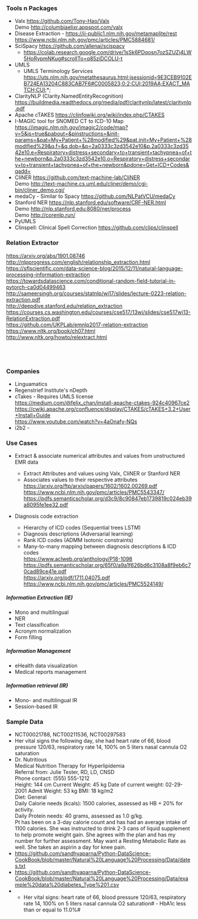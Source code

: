 ### Tools n Packages
* Valx https://github.com/Tony-Hao/Valx </br>
Demo http://columbiaelixr.appspot.com/valx </br>
* Disease Extraction - https://ii-public1.nlm.nih.gov/metamaplite/rest https://www.ncbi.nlm.nih.gov/pmc/articles/PMC5884681/
* SciSpacy https://github.com/allenai/scispacy </br>
  * https://colab.research.google.com/drive/1sSk6PDqosn7ozSZUZj4LW5HoRypmNKug#scrollTo=q85ziDCOLU-t
* UMLS 
  * UMLS Terminology Services https://uts.nlm.nih.gov/metathesaurus.html;jsessionid=9E3CEB9102EB724EA13204C883CAB7F6#C0005823;0;2;CUI;2019AA;EXACT_MATCH;CUI;*;
* ClarityNLP (Clarity.NamedEntityRecognition) https://buildmedia.readthedocs.org/media/pdf/claritynlp/latest/claritynlp.pdf </br>
* Apache cTAKES https://clinfowiki.org/wiki/index.php/CTAKES </br>
* I-MAGIC tool for SNOMED CT to ICD-10 Map https://imagic.nlm.nih.gov/imagic2/code/map?v=5&js=true&pabout=&pinstructions=&init-params=&pat=My+Patient+%28modified%29&pat.init=My+Patient+%28modified%29&q.f=&q.dob=&p=2a0333c3zd3542e10&p.2a0333c3zd3542e10.e=Respiratory+distress+secondary+to+transient+tachypnea+of+the+newborn&p.2a0333c3zd3542e10.o=Respiratory+distress+secondary+to+transient+tachypnea+of+the+newborn&pdone=Get+ICD+Codes&qadd= </br>
* CliNER https://github.com/text-machine-lab/CliNER </br>
Demo http://text-machine.cs.uml.edu/cliner/demo/cgi-bin/cliner_demo.cgi/ </br>
* medaCy - Similar to Spacy https://github.com/NLPatVCU/medaCy </br>
* Stanford NER https://nlp.stanford.edu/software/CRF-NER.html </br>
Demo http://nlp.stanford.edu:8080/ner/process </br>
Demo http://corenlp.run/ </br>
* PyUMLS </br>
* Clinspell: Clinical Spell Correction https://github.com/clips/clinspell </br>


### Relation Extractor
https://arxiv.org/abs/1901.08746 </br>
http://nlpprogress.com/english/relationship_extraction.html </br>
https://sflscientific.com/data-science-blog/2015/12/11/natural-language-processing-information-extraction </br>
https://towardsdatascience.com/conditional-random-field-tutorial-in-pytorch-ca0d04499463 </br>
http://sameersingh.org/courses/statnlp/wi17/slides/lecture-0223-relation-extraction.pdf </br>
http://deepdive.stanford.edu/relation_extraction </br>
https://courses.cs.washington.edu/courses/cse517/13wi/slides/cse517wi13-RelationExtraction.pdf </br>
https://github.com/UKPLab/emnlp2017-relation-extraction </br>
https://www.nltk.org/book/ch07.html </br>
http://www.nltk.org/howto/relextract.html </br>
 </br>
 </br>
 </br>


### Companies ###
* Linguamatics
* Regenstrief Institute's nDepth
* cTakes - Requires UMLS license
https://medium.com/@felix_chan/install-apache-ctakes-924c40967ce2 </br>
https://cwiki.apache.org/confluence/display/CTAKES/cTAKES+3.2+User+Install+Guide </br>
https://www.youtube.com/watch?v=4aOnafv-NQs </br>
* i2b2 - 


### Use Cases 
* Extract & associate numerical attributes and values from unstructured EMR data
  * Extract Attributes and values using Valx, CliNER or Stanford NER
  * Associates values to their respective attributes </br>
https://arxiv.org/ftp/arxiv/papers/1602/1602.00269.pdf </br>
https://www.ncbi.nlm.nih.gov/pmc/articles/PMC5543347/ </br>
https://pdfs.semanticscholar.org/d3c9/8c90847eb1739819c024eb39a8095fe1ee32.pdf </br>

* Diagnosis code extraction
  * Hierarchy of ICD codes (Sequential trees LSTM)
  * Diagnosis descriptions (Adversarial learning)
  * Rank ICD codes (ADMM Isotonic constraints)
  * Many-to-many mapping between diagnosis descriptions & ICD codes </br>
https://www.aclweb.org/anthology/P18-1098 </br>
https://pdfs.semanticscholar.org/65f0/a9a1f626bd6c3108a8f9eb6c70cad89ce41e.pdf </br>
https://arxiv.org/pdf/1711.04075.pdf </br>
https://www.ncbi.nlm.nih.gov/pmc/articles/PMC5524149/ </br>

##### Information Extraction (IE)
* Mono and multilingual  
* NER
* Text classification
* Acronym normalization
* Form filling

##### Information Management
* eHealth data visualization
* Medical reports management

##### Information retrieval (IR)
* Mono- and multilingual IR
* Session-based IR


### Sample Data
* NCT00021788, NCT00211536, NCT00297583
* Her vital signs the following day, she had heart rate of 66, blood pressure 120/63, respiratory rate 14, 100% on 5 liters nasal cannula O2 saturation
* Dr. Nutritious </br>
  Medical Nutrition Therapy for Hyperlipidemia </br>
  Referral from: Julie Tester, RD, LD, CNSD </br>
  Phone contact: (555) 555-1212 </br>
  Height: 144 cm   Current Weight: 45 kg   Date of current weight: 02-29-2001   Admit Weight:  53 kg   BMI: 18 kg/m2 </br>
  Diet: General </br>
  Daily Calorie needs (kcals): 1500 calories, assessed as HB + 20% for activity. </br>
  Daily Protein needs: 40 grams,  assessed as 1.0 g/kg. </br>
  Pt has been on a 3-day calorie count and has had an average intake of 1100 calories.  She was instructed to drink 2-3 cans of liquid supplement to help promote weight gain.  She agrees with the plan and has my number for further assessment. May want a Resting Metabolic Rate as well. She takes an aspirin a day for knee pain. </br>
* https://github.com/sandhyaparna/Python-DataScience-CookBook/blob/master/Natural%20Language%20Processing/Data/dates.txt
* https://github.com/sandhyaparna/Python-DataScience-CookBook/blob/master/Natural%20Language%20Processing/Data/example%20data%20diabetes_Type%201.csv
* - Her vital signs: heart rate of 66, blood pressure 120/63, respiratory rate 14, 100% on 5 liters nasal cannula O2 saturation#  - HbA1c less than or equal to 11.0%#








